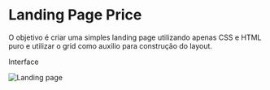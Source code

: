 # Landing Page Price

O objetivo é criar uma simples landing page utilizando apenas CSS e HTML puro e utilizar o grid como auxilio para construção do layout.

Interface

![Landing page](https://user-images.githubusercontent.com/86536293/124993819-461d5b80-e01b-11eb-9e42-fb51ea3c2125.png)
